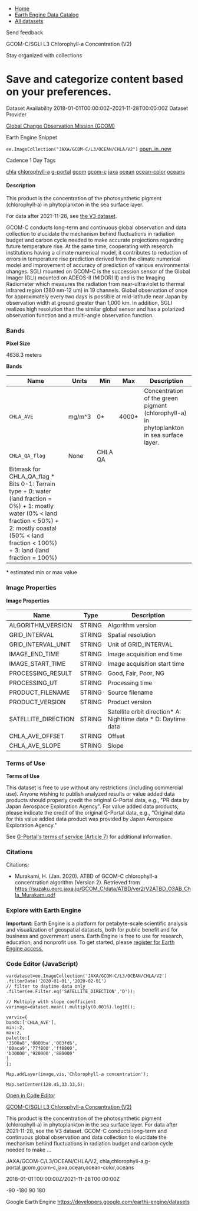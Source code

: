 



* [Home](https://developers.google.com/)
* [Earth Engine Data Catalog](https://developers.google.com/earth-engine/datasets)
* [All datasets](https://developers.google.com/earth-engine/datasets/catalog)





 
 
 Send feedback
 
 

GCOM\-C/SGLI L3 Chlorophyll\-a Concentration (V2\)


 
 Stay organized with collections
 

 
 Save and categorize content based on your preferences.
====================================================================================================================================================








Dataset Availability
2018\-01\-01T00:00:00Z–2021\-11\-28T00:00:00Z
Dataset Provider


[Global Change Observation Mission (GCOM)](https://suzaku.eorc.jaxa.jp/GCOM/index.html)



Earth Engine Snippet


`ee.ImageCollection("JAXA/GCOM-C/L3/OCEAN/CHLA/V2")` 
[open\_in\_new](https://code.earthengine.google.com/?scriptPath=Examples:Datasets/JAXA/JAXA_GCOM-C_L3_OCEAN_CHLA_V2)





Cadence
1 Day
Tags


[chla](/earth-engine/datasets/tags/chla)
[chlorophyll\-a](/earth-engine/datasets/tags/chlorophyll-a)
[g\-portal](/earth-engine/datasets/tags/g-portal)
[gcom](/earth-engine/datasets/tags/gcom)
[gcom\-c](/earth-engine/datasets/tags/gcom-c)
[jaxa](/earth-engine/datasets/tags/jaxa)
[ocean](/earth-engine/datasets/tags/ocean)
[ocean\-color](/earth-engine/datasets/tags/ocean-color)
[oceans](/earth-engine/datasets/tags/oceans)








#### Description



This product is the concentration of the photosynthetic pigment (chlorophyll\-a) in phytoplankton
in the sea surface layer.


For data after 2021\-11\-28, see [the V3 dataset](/earth-engine/datasets/catalog/JAXA/GCOM-C/L3/LAND/CHLA/V3).


GCOM\-C conducts long\-term and continuous global observation and data collection to elucidate the
mechanism behind fluctuations in radiation budget and carbon cycle needed to make accurate
projections regarding future temperature rise. At the same time, cooperating with research
institutions having a climate numerical model, it contributes to reduction of errors in
temperature rise prediction derived from the climate numerical model and improvement of accuracy
of prediction of various environmental changes. SGLI mounted on GCOM\-C is the succession sensor
of the Global Imager (GLI) mounted on ADEOS\-II (MIDORI II) and is the Imaging Radiometer which
measures the radiation from near\-ultraviolet to thermal infrared region (380 nm\-12 um) in 19
channels. Global observation of once for approximately every two days is possible at
mid\-latitude near Japan by observation width at ground greater than 1,000 km. In addition, SGLI
realizes high resolution than the similar global sensor and has a polarized observation function
and a multi\-angle observation function.





### Bands



**Pixel Size**
  
4638\.3 meters



**Bands**




| Name | Units | Min | Max | Description |
| --- | --- | --- | --- | --- |
| `CHLA_AVE` | mg/m^3 | 0\* | 4000\* | Concentration of the green pigment (chlorophyll\-a) in phytoplankton in sea surface layer. |
| `CHLA_QA_flag` | None | CHLA QA |
| Bitmask for CHLA\_QA\_flag * Bits 0\-1: Terrain type 	+ 0: water (land fraction \= 0%) 	+ 1: mostly water (0% \< land fraction \< 50%) 	+ 2: mostly coastal (50% \< land fraction \< 100%) 	+ 3: land (land fraction \= 100%) | | | | | | | | | | | | | | | | | | | | | | | | | | | | | | | | | | | | | | | | | | | | | | | | | | | | | | | | | | | | | | | | | | | | | | | | | | | | | | | | | | | | | | | | | | | | | | | | | | | |


 \* estimated min or max value


### Image Properties


**Image Properties**




| Name | Type | Description |
| --- | --- | --- |
| ALGORITHM\_VERSION | STRING | Algorithm version |
| GRID\_INTERVAL | STRING | Spatial resolution |
| GRID\_INTERVAL\_UNIT | STRING | Unit of GRID\_INTERVAL |
| IMAGE\_END\_TIME | STRING | Image acquisition end time |
| IMAGE\_START\_TIME | STRING | Image acquisition start time |
| PROCESSING\_RESULT | STRING | Good, Fair, Poor, NG |
| PROCESSING\_UT | STRING | Processing time |
| PRODUCT\_FILENAME | STRING | Source filename |
| PRODUCT\_VERSION | STRING | Product version |
| SATELLITE\_DIRECTION | STRING | Satellite orbit direction* A: Nighttime data * D: Daytime data |
| CHLA\_AVE\_OFFSET | STRING | Offset |
| CHLA\_AVE\_SLOPE | STRING | Slope |




### Terms of Use


**Terms of Use**


This dataset is free to use without any restrictions (including commercial use). Anyone wishing
to publish analyzed results or value added data products should properly credit the original
G\-Portal data, e.g., "PR data by Japan Aerospace Exploration Agency". For value added data
products, please indicate the credit of the original G\-Portal data, e.g., "Original data for
this value added data product was provided by Japan Aerospace Exploration Agency."


See [G\-Portal's terms of service (Article 7\)](https://gportal.jaxa.jp/gpr/index/eula?lang=en)
for additional information.




### Citations



Citations:
* Murakami, H. (Jan. 2020\). ATBD of GCOM\-C chlorophyll\-a concentration algorithm (Version 2\).
Retrieved from <https://suzaku.eorc.jaxa.jp/GCOM_C/data/ATBD/ver2/V2ATBD_O3AB_Chla_Murakami.pdf>





### Explore with Earth Engine


**Important:** 
 Earth Engine is a platform for petabyte\-scale scientific analysis and visualization of
 geospatial datasets, both for public benefit and for business and government users.
 Earth Engine is free to use for research, education, and nonprofit use. To get started, please
 [register for Earth Engine access.](https://console.cloud.google.com/earth-engine)



### Code Editor (JavaScript)



```
vardataset=ee.ImageCollection('JAXA/GCOM-C/L3/OCEAN/CHLA/V2')
.filterDate('2020-01-01','2020-02-01')
// filter to daytime data only
.filter(ee.Filter.eq('SATELLITE_DIRECTION','D'));

// Multiply with slope coefficient
varimage=dataset.mean().multiply(0.0016).log10();

varvis={
bands:['CHLA_AVE'],
min:-2,
max:2,
palette:[
'3500a8','0800ba','003fd6',
'00aca9','77f800','ff8800',
'b30000','920000','880000'
]
};

Map.addLayer(image,vis,'Chlorophyll-a concentration');

Map.setCenter(128.45,33.33,5);
```



[Open in Code Editor](https://code.earthengine.google.com/?scriptPath=Examples:Datasets/JAXA/JAXA_GCOM-C_L3_OCEAN_CHLA_V2)


[GCOM\-C/SGLI L3 Chlorophyll\-a Concentration (V2\)](/earth-engine/datasets/catalog/JAXA_GCOM-C_L3_OCEAN_CHLA_V2)

This product is the concentration of the photosynthetic pigment (chlorophyll\-a) in phytoplankton in the sea surface layer. For data after 2021\-11\-28, see the V3 dataset. GCOM\-C conducts long\-term and continuous global observation and data collection to elucidate the mechanism behind fluctuations in radiation budget and carbon cycle needed to make …

 JAXA/GCOM\-C/L3/OCEAN/CHLA/V2,
 chla,chlorophyll\-a,g\-portal,gcom,gcom\-c,jaxa,ocean,ocean\-color,oceans

2018\-01\-01T00:00:00Z/2021\-11\-28T00:00:00Z



 \-90 \-180 90 180
 



Google Earth Engine
https://developers.google.com/earth\-engine/datasets








